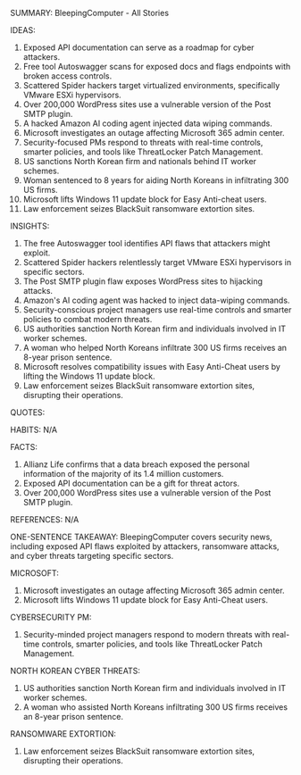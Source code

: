 SUMMARY: BleepingComputer - All Stories

IDEAS:
1. Exposed API documentation can serve as a roadmap for cyber attackers.
2. Free tool Autoswagger scans for exposed docs and flags endpoints with broken access controls.
3. Scattered Spider hackers target virtualized environments, specifically VMware ESXi hypervisors.
4. Over 200,000 WordPress sites use a vulnerable version of the Post SMTP plugin.
5. A hacked Amazon AI coding agent injected data wiping commands.
6. Microsoft investigates an outage affecting Microsoft 365 admin center.
7. Security-focused PMs respond to threats with real-time controls, smarter policies, and tools like ThreatLocker Patch Management.
8. US sanctions North Korean firm and nationals behind IT worker schemes.
9. Woman sentenced to 8 years for aiding North Koreans in infiltrating 300 US firms.
10. Microsoft lifts Windows 11 update block for Easy Anti-cheat users.
11. Law enforcement seizes BlackSuit ransomware extortion sites.

INSIGHTS:
1. The free Autoswagger tool identifies API flaws that attackers might exploit.
2. Scattered Spider hackers relentlessly target VMware ESXi hypervisors in specific sectors.
3. The Post SMTP plugin flaw exposes WordPress sites to hijacking attacks.
4. Amazon's AI coding agent was hacked to inject data-wiping commands.
5. Security-conscious project managers use real-time controls and smarter policies to combat modern threats.
6. US authorities sanction North Korean firm and individuals involved in IT worker schemes.
7. A woman who helped North Koreans infiltrate 300 US firms receives an 8-year prison sentence.
8. Microsoft resolves compatibility issues with Easy Anti-Cheat users by lifting the Windows 11 update block.
9. Law enforcement seizes BlackSuit ransomware extortion sites, disrupting their operations.

QUOTES:

HABITS: N/A

FACTS:
1. Allianz Life confirms that a data breach exposed the personal information of the majority of its 1.4 million customers.
2. Exposed API documentation can be a gift for threat actors.
3. Over 200,000 WordPress sites use a vulnerable version of the Post SMTP plugin.

REFERENCES: N/A

ONE-SENTENCE TAKEAWAY: BleepingComputer covers security news, including exposed API flaws exploited by attackers, ransomware attacks, and cyber threats targeting specific sectors.

MICROSOFT:
1. Microsoft investigates an outage affecting Microsoft 365 admin center.
2. Microsoft lifts Windows 11 update block for Easy Anti-Cheat users.

CYBERSECURITY PM:
1. Security-minded project managers respond to modern threats with real-time controls, smarter policies, and tools like ThreatLocker Patch Management.

NORTH KOREAN CYBER THREATS:
1. US authorities sanction North Korean firm and individuals involved in IT worker schemes.
2. A woman who assisted North Koreans infiltrating 300 US firms receives an 8-year prison sentence.

RANSOMWARE EXTORTION:
1. Law enforcement seizes BlackSuit ransomware extortion sites, disrupting their operations.
